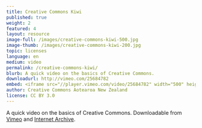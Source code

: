 ```yaml
---
title: Creative Commons Kiwi
published: true
weight: 2
featured: 4
layout: resource
image-full: /images/creative-commons-kiwi-500.jpg
image-thumb: /images/creative-commons-kiwi-200.jpg
topic: licenses
language: en
medium: video
permalink: /creative-commons-kiwi/
blurb: A quick video on the basics of Creative Commons.
downloadurl: http://vimeo.com/25684782
embed: <iframe src="//player.vimeo.com/video/25684782" width="500" height="281" frameborder="0" webkitallowfullscreen mozallowfullscreen allowfullscreen></iframe> <p><a href="http://vimeo.com/25684782">Creative Commons Kiwi</a> from <a href="http://vimeo.com/ccanz">CreativeCommons AotearoaNZ</a> on <a href="https://vimeo.com">Vimeo</a>.</p>
author: Creative Commons Aotearoa New Zealand
license: CC BY 3.0
---
```


A quick video on the basics of Creative Commons. Downloadable from [Vimeo](//vimeo.com/25684782) and [Internet Archive](//archive.org/details/CreativecommonsKiwi).
